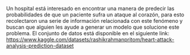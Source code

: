 Un hospital está interesado en encontrar una manera de predecir las probabilidades
de que un paciente sufra un ataque al corazón, para esto recolectaron una serie de
información relacionada con este fenómeno y buscan que alguien les ayude a
generar un modelo que solucione este problema. El conjunto de datos está
disponible en el siguiente link:
https://www.kaggle.com/datasets/rashikrahmanpritom/heart-attack-analysis-prediction-dataset